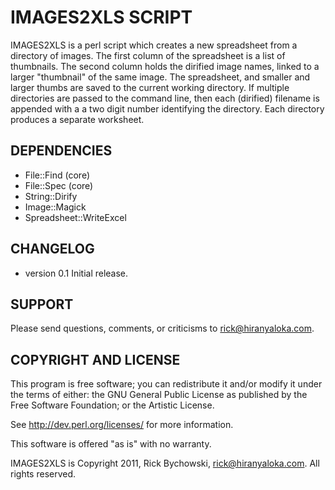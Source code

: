 # IMAGES2XLS SCRIPT #

IMAGES2XLS is a perl script which creates a new spreadsheet from a directory of images. The first column of the spreadsheet is a list of thumbnails. The second column holds the dirified image names, linked to a larger "thumbnail" of the same image. The spreadsheet, and smaller and larger thumbs are saved to the current working directory. If multiple directories are passed to the command line, then each (dirified) filename is appended with a a two digit number identifying the directory. Each directory produces a separate worksheet.

## DEPENDENCIES ##
- File::Find (core)
- File::Spec (core)
- String::Dirify
- Image::Magick
- Spreadsheet::WriteExcel

## CHANGELOG ##
- version 0.1  Initial release.

## SUPPORT ##
Please send questions, comments, or criticisms to rick@hiranyaloka.com.

## COPYRIGHT AND LICENSE ##

This program is free software; you can redistribute it and/or modify it
under the terms of either: the GNU General Public License as published
by the Free Software Foundation; or the Artistic License.

See http://dev.perl.org/licenses/ for more information.

This software is offered "as is" with no warranty.

IMAGES2XLS is Copyright 2011, Rick Bychowski, rick@hiranyaloka.com.
All rights reserved.
